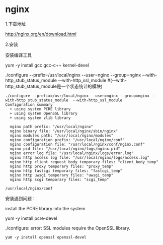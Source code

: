 # nginx



1.下载地址

http://nginx.org/en/download.html

2.安装

安装编译工具

yum -y install gcc gcc-c++ kernel-devel



./configure --prefix=/usr/local/nginx --user=nginx --group=nginx --with-http_stub_status_module  --with-http_ssl_module  #(--with-http_stub_status_module是一个状态统计的模块)



```
./configure --prefix=/usr/local/nginx --user=nginx --group=nginx --with-http_stub_status_module  --with-http_ssl_module 
Configuration summary
  + using system PCRE library
  + using system OpenSSL library
  + using system zlib library

  nginx path prefix: "/usr/local/nginx"
  nginx binary file: "/usr/local/nginx/sbin/nginx"
  nginx modules path: "/usr/local/nginx/modules"
  nginx configuration prefix: "/usr/local/nginx/conf"
  nginx configuration file: "/usr/local/nginx/conf/nginx.conf"
  nginx pid file: "/usr/local/nginx/logs/nginx.pid"
  nginx error log file: "/usr/local/nginx/logs/error.log"
  nginx http access log file: "/usr/local/nginx/logs/access.log"
  nginx http client request body temporary files: "client_body_temp"
  nginx http proxy temporary files: "proxy_temp"
  nginx http fastcgi temporary files: "fastcgi_temp"
  nginx http uwsgi temporary files: "uwsgi_temp"
  nginx http scgi temporary files: "scgi_temp"

/usr/local/nginx/conf
```









安装遇到问题：

 install the PCRE library into the system



yum -y install pcre-devel



./configure: error: SSL modules require the OpenSSL library.

`yum -y install openssl openssl-devel`